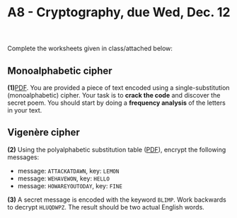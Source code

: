 ﻿---
# Posts need to have the `post` layout
layout: post

# The title of your post
title: A8 - Cryptography, due Wed, Dec. 12

# (Optional) Write a short (~150 characters) description of each blog post.
# This description is used to preview the page on search engines, social media, etc.
description: >
   **Assigned** Mon, Dec. 10; **Due** Wed, Dec. 12 in class;

# (Optional) Link to an image that represents your blog post.
# The aspect ratio should be ~16:9.
image: /assets/img/default.jpg

# You can hide the description and/or image from the output
# (only visible to search engines) by setting:
# hide_description: true
# hide_image: true

# (Optional) Each post can have zero or more categories, and zero or more tags.
# The difference is that categories will be part of the URL, while tags will not.
# E.g. the URL of this post is <site.baseurl>/hydejack/2017/11/23/example-content/
categories: [CS 101]
tags: [Assignments]
# If you want a category or tag to have its own page,
# check out `_featured_categories` and `_featured_tags` respectively.
---

Complete the worksheets given in class/attached below:

## Monoalphabetic cipher 

**(1)**[PDF](https://drive.google.com/file/d/1HIOk1tDG_lRAkGGiO5CQo3gz3g2fN0Yv/view?usp=sharing). You are provided a piece of text encoded using a single-substitution (monoalphabetic) cipher. Your task is to **crack the code** and discover the secret poem. You should start by doing a **frequency analysis** of the letters in your text.

## Vigenère cipher
**(2)** Using the polyalphabetic substitution table ([PDF](https://liucs.net/cs101f18/vigenere.pdf)), encrypt the following messages:
- message: `ATTACKATDAWN`, key: `LEMON`
- message: `WEHAVEWON`, key: `HELLO`
- message: `HOWAREYOUTODAY`, key: `FINE`

**(3)** A secret message is encoded with the keyword `BLIMP`. Work backwards to decrypt `HLUQDWPZ`. The result should be two actual English words. 

